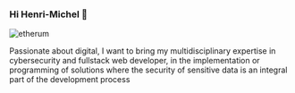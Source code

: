 
### Hi Henri-Michel 👋
<img src="https://user-images.githubusercontent.com/65901087/126630109-c2c475d4-42cf-4d0a-9018-438391c99dd6.png" alt="etherum">

Passionate about digital, I want to bring my multidisciplinary expertise in cybersecurity and fullstack web developer, in the implementation or programming of solutions                                  where the security of sensitive data is an integral part of the development process



